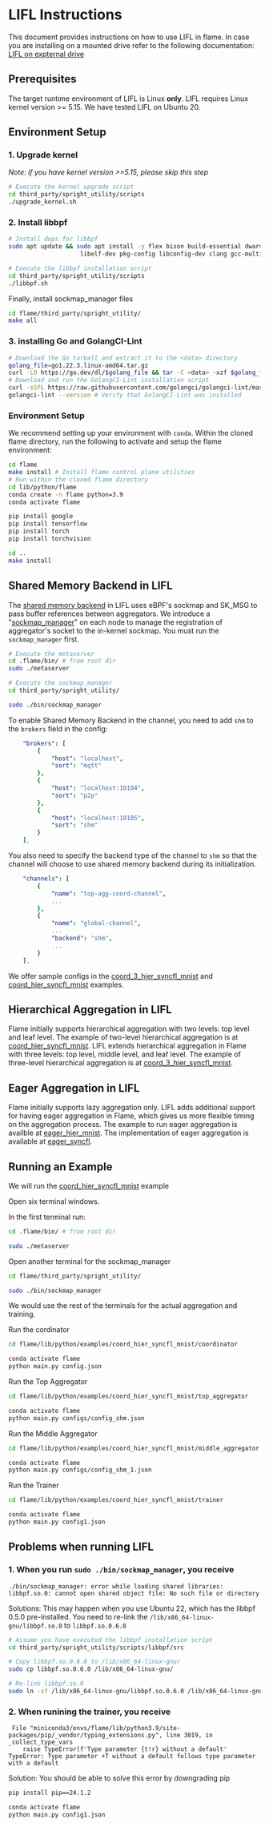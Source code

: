 # LIFL Instructions

This document provides instructions on how to use LIFL in flame. In case you are installing on a mounted drive refer to the following documentation: [LIFL on expternal drive](./lifl_ext.md)

## Prerequisites
The target runtime environment of LIFL is Linux **only**. LIFL requires Linux kernel version >= 5.15. We have tested LIFL on Ubuntu 20.

## Environment Setup

### 1. Upgrade kernel
*Note: if you have kernel version >=5.15, please skip this step*

```bash
# Execute the kernel upgrade script
cd third_party/spright_utility/scripts
./upgrade_kernel.sh
```

### 2. Install libbpf

```bash
# Install deps for libbpf
sudo apt update && sudo apt install -y flex bison build-essential dwarves libssl-dev \
                    libelf-dev pkg-config libconfig-dev clang gcc-multilib byobu htop

# Execute the libbpf installation script
cd third_party/spright_utility/scripts
./libbpf.sh
```
Finally, install sockmap_manager files

```bash
cd flame/third_party/spright_utility/
make all
```

### 3.  installing Go and GolangCI-Lint

```bash
# Download the Go tarball and extract it to the <data> directory
golang_file=go1.22.3.linux-amd64.tar.gz
curl -LO https://go.dev/dl/$golang_file && tar -C <data> -xzf $golang_file
# Download and run the GolangCI-Lint installation script
curl -sSfL https://raw.githubusercontent.com/golangci/golangci-lint/master/install.sh | sh -s -- -b <data>/go/bin v1.49.0
golangci-lint --version # Verify that GolangCI-Lint was installed 
```

### Environment Setup

We recommend setting up your environment with `conda`. Within the cloned flame directory, run the following to activate and setup the flame environment:

```bash
cd flame 
make install # Install flame control plane utilities
# Run within the cloned flame directory
cd lib/python/flame
conda create -n flame python=3.9
conda activate flame

pip install google
pip install tensorflow
pip install torch
pip install torchvision

cd ..
make install

```

## Shared Memory Backend in LIFL

The [shared memory backend](../../lib/python/flame/backend/shm.py) in LIFL uses eBPF's sockmap and SK_MSG to pass buffer references between aggregators. We introduce a "[sockmap_manager](../../third_party/spright_utility/src/sockmap_manager.c)" on each node to manage the registration of aggregator's socket to the in-kernel sockmap. You must run the `sockmap_manager` first.

```bash
# Execute the metaserver
cd .flame/bin/ # from root dir
sudo ./metaserver 

# Execute the sockmap_manager
cd third_party/spright_utility/

sudo ./bin/sockmap_manager
```

To enable Shared Memory Backend in the channel, you need to add `shm` to the `brokers` field in the config:

```yaml
    "brokers": [
        {
            "host": "localhost",
            "sort": "mqtt"
        },
        {
            "host": "localhost:10104",
            "sort": "p2p"
        },
        {
            "host": "localhost:10105",
            "sort": "shm"
        }
    ],
```

You also need to specify the backend type of the channel to `shm` so that the channel will choose to use shared memory backend during its initialization.

```yaml
    "channels": [
        {
            "name": "top-agg-coord-channel",
            ...
        },
        {
            "name": "global-channel",
            ...
            "backend": "shm",
            ...
        }
    ],
```

We offer sample configs in the [coord_3_hier_syncfl_mnist](../../lib/python/examples/coord_3_hier_syncfl_mnist/) and [coord_hier_syncfl_mnist](../../lib/python/examples/coord_hier_syncfl_mnist/) examples.

## Hierarchical Aggregation in LIFL

Flame initially supports hierarchical aggregation with two levels: top level and leaf level. The example of two-level hierarchical aggregation is at [coord_hier_syncfl_mnist](../../lib/python/examples/coord_hier_syncfl_mnist/). LIFL extends hierarchical aggregation in Flame with three levels: top level, middle level, and leaf level. The example of three-level hierarchical aggregation is at [coord_3_hier_syncfl_mnist](../../lib/python/examples/coord_3_hier_syncfl_mnist/).

## Eager Aggregation in LIFL

Flame initially supports lazy aggregation only. LIFL adds additional support for having eager aggregation in Flame, which gives us more flexible timing on the aggregation process. The example to run eager aggregation is availble at [eager_hier_mnist](../../lib/python/examples/eager_hier_mnist/). The implementation of eager aggregation is available at [eager_syncfl](../../lib/python/flame/mode/horizontal/eager_syncfl/).

## Running an Example

We will run the [coord_hier_syncfl_mnist](../../lib/python/examples/coord_hier_syncfl_mnist/) example

Open six terminal windows.

In the first terminal run:

```bash
cd .flame/bin/ # from root dir

sudo ./metaserver 
```

Open another terminal for the sockmap_manager

```bash
cd flame/third_party/spright_utility/

sudo ./bin/sockmap_manager
```

We would use the rest of the terminals for the actual aggregation and training.

Run the cordinator

```bash
cd flame/lib/python/examples/coord_hier_syncfl_mnist/coordinator

conda activate flame
python main.py config.json 
```

Run the Top Aggregator

```bash
cd flame/lib/python/examples/coord_hier_syncfl_mnist/top_aggregator

conda activate flame
python main.py configs/config_shm.json
```

Run the Middle Aggregator

```bash
cd flame/lib/python/examples/coord_hier_syncfl_mnist/middle_aggregator

conda activate flame
python main.py configs/config_shm_1.json
```

Run the Trainer 

```bash
cd flame/lib/python/examples/coord_hier_syncfl_mnist/trainer

conda activate flame
python main.py config1.json 
```

## Problems when running LIFL

### 1. When you run `sudo ./bin/sockmap_manager`, you receive

```text
./bin/sockmap_manager: error while loading shared libraries: libbpf.so.0: cannot open shared object file: No such file or directory
```

Solutions: This may happen when you use Ubuntu 22, which has the libbpf 0.5.0 pre-installed. You need to re-link the `/lib/x86_64-linux-gnu/libbpf.so.0` to `libbpf.so.0.6.0`

```bash
# Assume you have executed the libbpf installation script
cd third_party/spright_utility/scripts/libbpf/src

# Copy libbpf.so.0.6.0 to /lib/x86_64-linux-gnu/
sudo cp libbpf.so.0.6.0 /lib/x86_64-linux-gnu/

# Re-link libbpf.so.0
sudo ln -sf /lib/x86_64-linux-gnu/libbpf.so.0.6.0 /lib/x86_64-linux-gnu/libbpf.so.0
```

### 2. When runining the trainer, you receive 

```text
 File "miniconda3/envs/flame/lib/python3.9/site-packages/pip/_vendor/typing_extensions.py", line 3019, in _collect_type_vars
    raise TypeError(f'Type parameter {t!r} without a default'
TypeError: Type parameter +T without a default follows type parameter with a default
```

Solution: You should be able to solve this error by downgrading pip

```bash
pip install pip==24.1.2

conda activate flame
python main.py config1.json 
```

